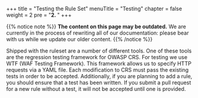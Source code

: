 +++
title = "Testing the Rule Set"
menuTitle = "Testing"
chapter = false
weight = 2
pre = "<b>2. </b>"
+++

{{% notice note %}}
**The content on this page may be outdated.** We are currently in the process of rewriting all of our documentation: please bear with us while we update our older content.
{{% /notice %}}

Shipped with the ruleset are a number of different tools. One of these
tools are the regression testing framework for OWASP CRS. For testing we
use WTF (WAF Testing Framework). This framework allows us to specify
HTTP requests via a YAML file. Each modification to CRS must pass the
existing tests in order to be accepted. Additionally, if you are
planning to add a rule, you should ensure that a test has been written.
If you submit a pull request for a new rule without a test, it will not
be accepted until one is provided.

